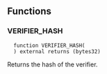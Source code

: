


## Functions
### VERIFIER_HASH
```solidity
  function VERIFIER_HASH(
  ) external returns (bytes32)
```
Returns the hash of the verifier.



